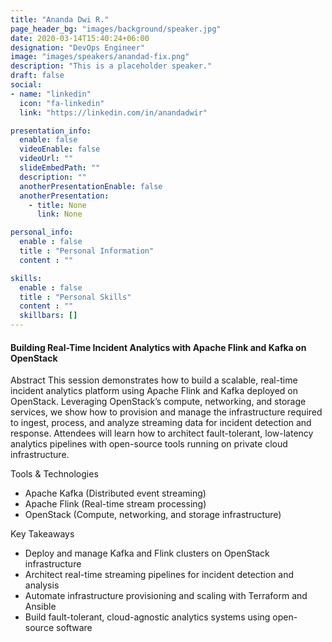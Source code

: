 ```yaml
---
title: "Ananda Dwi R."
page_header_bg: "images/background/speaker.jpg"
date: 2020-03-14T15:40:24+06:00
designation: "DevOps Engineer"
image: "images/speakers/anandad-fix.png"
description: "This is a placeholder speaker."
draft: false
social:
- name: "linkedin"
  icon: "fa-linkedin"
  link: "https://linkedin.com/in/anandadwir"

presentation_info:
  enable: false
  videoEnable: false
  videoUrl: ""
  slideEmbedPath: ""
  description: ""
  anotherPresentationEnable: false
  anotherPresentation:
    - title: None
      link: None

personal_info:
  enable : false
  title : "Personal Information"
  content : ""

skills:
  enable : false
  title : "Personal Skills"
  content : ""
  skillbars: []
---
```


#### Building Real-Time Incident Analytics with Apache Flink and Kafka on OpenStack

Abstract
This session demonstrates how to build a scalable, real-time incident analytics platform using Apache Flink and Kafka deployed on OpenStack. Leveraging OpenStack’s compute, networking, and storage services, we show how to provision and manage the infrastructure required to ingest, process, and analyze streaming data for incident detection and response. Attendees will learn how to architect fault-tolerant, low-latency analytics pipelines with open-source tools running on private cloud infrastructure.

Tools & Technologies
- Apache Kafka (Distributed event streaming)
- Apache Flink (Real-time stream processing)
- OpenStack (Compute, networking, and storage infrastructure)

Key Takeaways
- Deploy and manage Kafka and Flink clusters on OpenStack infrastructure
- Architect real-time streaming pipelines for incident detection and analysis
- Automate infrastructure provisioning and scaling with Terraform and Ansible
- Build fault-tolerant, cloud-agnostic analytics systems using open-source software
